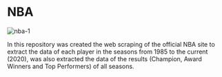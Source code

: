 # NBA

![nba-1](https://user-images.githubusercontent.com/52248363/96038819-1d768580-0e3e-11eb-88fb-da0a42fa97df.jpg)

In this repository was created the web scraping of the official NBA site to extract the data of each player in the seasons from 1985 to the current (2020), was also extracted the data of the results (Champion, Award Winners and Top Performers) of all seasons.
